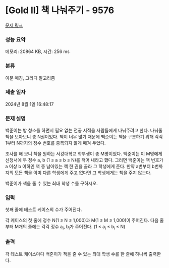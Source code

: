 # [Gold II] 책 나눠주기 - 9576 

[문제 링크](https://www.acmicpc.net/problem/9576) 

### 성능 요약

메모리: 20864 KB, 시간: 256 ms

### 분류

이분 매칭, 그리디 알고리즘

### 제출 일자

2024년 8월 1일 16:48:17

### 문제 설명

<p>백준이는 방 청소를 하면서 필요 없는 전공 서적을 사람들에게 나눠주려고 한다. 나눠줄 책을 모아보니 총 N권이었다. 책이 너무 많기 때문에 백준이는 책을 구분하기 위해 각각 1부터 N까지의 정수 번호를 중복되지 않게 매겨 두었다.</p>

<p>조사를 해 보니 책을 원하는 서강대학교 학부생이 총 M명이었다. 백준이는 이 M명에게 신청서에 두 정수 a, b (1 ≤ a ≤ b ≤ N)를 적어 내라고 했다. 그러면 백준이는 책 번호가 a 이상 b 이하인 책 중 남아있는 책 한 권을 골라 그 학생에게 준다. 만약 a번부터 b번까지의 모든 책을 이미 다른 학생에게 주고 없다면 그 학생에게는 책을 주지 않는다.</p>

<p>백준이가 책을 줄 수 있는 최대 학생 수를 구하시오.</p>

### 입력 

 <p>첫째 줄에 테스트 케이스의 수가 주어진다.</p>

<p>각 케이스의 첫 줄에 정수 N(1 ≤ N ≤ 1,000)과 M(1 ≤ M ≤ 1,000)이 주어진다. 다음 줄부터 M개의 줄에는 각각 정수 a<sub>i</sub>, b<sub>i</sub>가 주어진다. (1 ≤ a<sub>i</sub> ≤ b<sub>i</sub> ≤ N)</p>

### 출력 

 <p>각 테스트 케이스마다 백준이가 책을 줄 수 있는 최대 학생 수를 한 줄에 하나씩 출력한다.</p>

